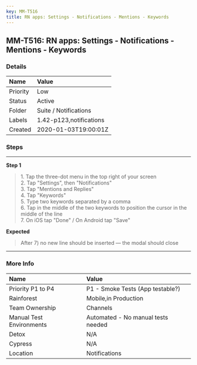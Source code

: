```yaml
---
key: MM-T516
title: RN apps: Settings - Notifications - Mentions - Keywords
---
```


## MM-T516: RN apps: Settings - Notifications - Mentions - Keywords

### Details

| Name     | Value                   |
| :------- | :---------------------- |
| Priority | Low                     |
| Status   | Active                  |
| Folder   | Suite / Notifications   |
| Labels   | 1.42-p123,notifications |
| Created  | 2020-01-03T19:00:01Z    |

### Steps

<hr/>

**Step 1**

> <article>1. Tap the three-dot menu in the top right of your screen<br>2. Tap "Settings", then "Notifications"<br>3. Tap "Mentions and Replies"<br>4. Tap "Keywords"<br>5. Type two keywords separated by a comma<br>6. Tap in the middle of the two keywords to position the cursor in the middle of the line<br>7. On iOS tap "Done" / On Android tap "Save"</article>

**Expected**

> <article>After 7) no new line should be inserted — the modal should close</article>

<hr/>

### More Info

| Name                     | Value                              |
| :----------------------- | :--------------------------------- |
| Priority P1 to P4        | P1 - Smoke Tests (App testable?)   |
| Rainforest               | Mobile,in Production               |
| Team Ownership           | Channels                           |
| Manual Test Environments | Automated - No manual tests needed |
| Detox                    | N/A                                |
| Cypress                  | N/A                                |
| Location                 | Notifications                      |
